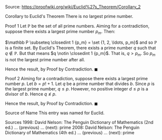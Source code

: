 # 

Source: https://proofwiki.org/wiki/Euclid%27s_Theorem/Corollary_2



Corollary to Euclid's Theorem
There is no largest prime number.


Proof 1
Let $\mathbb P$ be the set of all prime numbers.
Aiming for a contradiction, suppose there exists a largest prime number $p_m$.
Then:

$\mathbb P \subseteq \closedint 1 {p_m} = \set {1, 2, \ldots, p_m}$
and so $\mathbb P$ is a finite set.
By Euclid's Theorem, there exists a prime number $q$ such that $q \notin \mathbb P$.
But that means $q \notin \closedint 1 {p_m}$.
That is, $q > p_m$.
So $p_m$ is not the largest prime number after all.

Hence the result, by Proof by Contradiction.
$\blacksquare$


Proof 2
Aiming for a contradiction, suppose there exists a largest prime number $p$.
Let $b = p! + 1$.
Let $q$ be a prime number that divides $b$.
Since $p$ is the largest prime number, $q \le p$.
However, no positive integer $d \le p$ is a divisor of $b$.
Hence $q \not \le p$.

Hence the result, by Proof by Contradiction.
$\blacksquare$


Source of Name
This entry was named for Euclid.


Sources
1998: David Nelson: The Penguin Dictionary of Mathematics (2nd ed.) ... (previous) ... (next): prime
2008: David Nelson: The Penguin Dictionary of Mathematics (4th ed.) ... (previous) ... (next): prime




